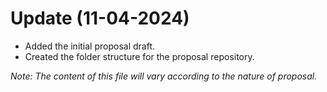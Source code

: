 # Update (11-04-2024)

* Added the initial proposal draft.
* Created the folder structure for the proposal repository.
  

*Note: The content of this file will vary according to the nature of proposal.*